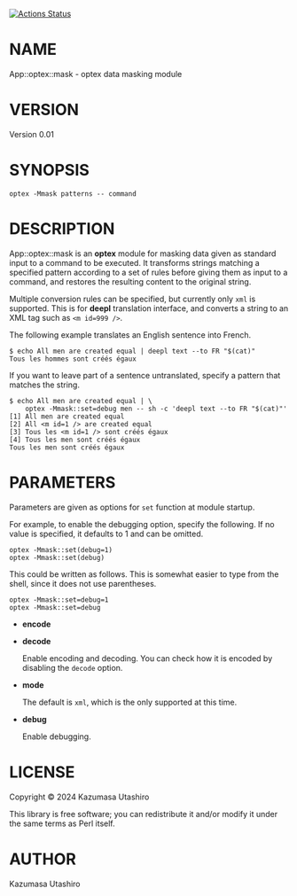 [![Actions Status](https://github.com/kaz-utashiro/optex-mask/actions/workflows/test.yml/badge.svg)](https://github.com/kaz-utashiro/optex-mask/actions)
# NAME

App::optex::mask - optex data masking module

# VERSION

Version 0.01

# SYNOPSIS

    optex -Mmask patterns -- command

# DESCRIPTION

App::optex::mask is an **optex** module for masking data given as
standard input to a command to be executed. It transforms strings
matching a specified pattern according to a set of rules before giving
them as input to a command, and restores the resulting content to the
original string.

Multiple conversion rules can be specified, but currently only `xml`
is supported.  This is for **deepl** translation interface, and
converts a string to an XML tag such as `<m id=999 />`.

The following example translates an English sentence into French.

    $ echo All men are created equal | deepl text --to FR "$(cat)"
    Tous les hommes sont créés égaux

If you want to leave part of a sentence untranslated, specify a
pattern that matches the string.

    $ echo All men are created equal | \
        optex -Mmask::set=debug men -- sh -c 'deepl text --to FR "$(cat)"'
    [1] All men are created equal
    [2] All <m id=1 /> are created equal
    [3] Tous les <m id=1 /> sont créés égaux
    [4] Tous les men sont créés égaux
    Tous les men sont créés égaux

# PARAMETERS

Parameters are given as options for `set` function at module startup.

For example, to enable the debugging option, specify the following. If
no value is specified, it defaults to 1 and can be omitted.

    optex -Mmask::set(debug=1)
    optex -Mmask::set(debug)

This could be written as follows.  This is somewhat easier to type
from the shell, since it does not use parentheses.

    optex -Mmask::set=debug=1
    optex -Mmask::set=debug

- **encode**
- **decode**

    Enable encoding and decoding.  You can check how it is encoded by
    disabling the `decode` option.

- **mode**

    The default is `xml`, which is the only supported at this time.

- **debug**

    Enable debugging.

# LICENSE

Copyright ©︎ 2024 Kazumasa Utashiro

This library is free software; you can redistribute it and/or modify
it under the same terms as Perl itself.

# AUTHOR

Kazumasa Utashiro

